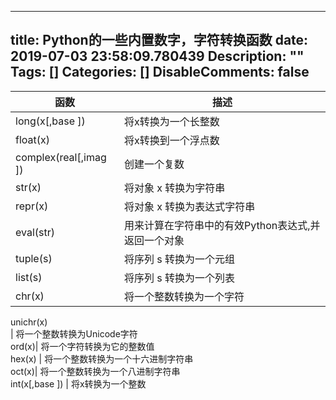 
---
title: Python的一些内置数字，字符转换函数
date: 2019-07-03 23:58:09.780439
Description: ""
Tags: []
Categories: []
DisableComments: false
---
函数   |  描述  
---|---  
 long(x[,base ])|  将x转换为一个长整数  
 float(x) |  将x转换到一个浮点数  
 complex(real[,imag ])|  创建一个复数  
 str(x)|  将对象 x 转换为字符串  
 repr(x)|  将对象 x 转换为表达式字符串  
 eval(str)|  用来计算在字符串中的有效Python表达式,并返回一个对象  
 tuple(s)|  将序列 s 转换为一个元组  
 list(s) |  将序列 s 转换为一个列表  
 chr(x) |  将一个整数转换为一个字符  
 unichr(x)  
|  将一个整数转换为Unicode字符  
 ord(x)|  将一个字符转换为它的整数值  
 hex(x) |  将一个整数转换为一个十六进制字符串  
 oct(x)|  将一个整数转换为一个八进制字符串  
 int(x[,base ]) |  将x转换为一个整数  
  
  


